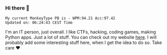 ### Hi there 👋
<!-- PB START -->
```
My current MonkeyType PB is - WPM:94.21 Acc:97.42
Updated on: 06:24:43 CEST Time
```
<!-- PB END -->
I'm an IT person, just overall. I like CTFs, hacking, coding games, making Python apps. Just a lot of stuff.
You can check out my website [here](https://skill3472.github.io/).
I will probably add some interesting stuff here, when I get the idea to do so. Take care ❤️
